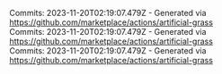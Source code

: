 Commits: 2023-11-20T02:19:07.479Z - Generated via https://github.com/marketplace/actions/artificial-grass
<br>
Commits: 2023-11-20T02:19:07.479Z - Generated via https://github.com/marketplace/actions/artificial-grass
<br>
Commits: 2023-11-20T02:19:07.479Z - Generated via https://github.com/marketplace/actions/artificial-grass
<br>
